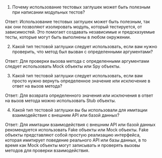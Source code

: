 1)  Почему использование тестовых заглушек может быть полезным при написании модульных тестов?

Ответ: Использование тестовых заглушек может быть полезным, так как они позволяют изолировать модуль, который тестируется, от зависимостей. Это помогает создавать независимые и предсказуемые тесты, которые могут быть выполнены в любом окружении.

2) Какой тип тестовой заглушки следует использовать, если вам нужно проверить, что метод был вызван с определенными аргументами?

Ответ: Для проверки вызова метода с определенными аргументами следует использовать Mock объекты или Spy объекты.

3) Какой тип тестовой заглушки следует использовать, если вам просто нужно вернуть определенное значение или исключение в ответ на вызов метода?

Ответ: Для возврата определенного значения или исключения в ответ на вызов метода можно использовать Stub объекты.

4) Какой тип тестовой заглушки вы бы использовали для имитации  взаимодействия с внешним API или базой данных?

Ответ: Для имитации взаимодействия с внешним API или базой данных рекомендуется использовать Fake объекты или Mock объекты. Fake объекты представляют собой простую реализацию интерфейса, которая имитирует поведение реального API или базы данных, в то время как Mock объекты могут записывать и проверять вызовы методов для проверки взаимодействия.
